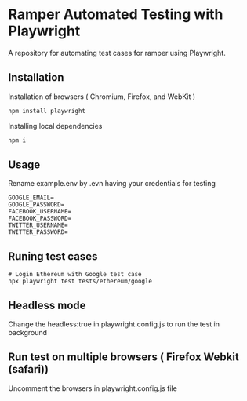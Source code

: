 # Ramper Automated Testing with Playwright

A repository for automating test cases for ramper using Playwright.

## Installation

Installation of browsers ( Chromium, Firefox, and WebKit )

```bash
npm install playwright
```
Installing local dependencies

```bash
npm i
```

## Usage
Rename example.env by .evn having your credentials for testing
```
GOOGLE_EMAIL=
GOOGLE_PASSWORD=
FACEBOOK_USERNAME=
FACEBOOK_PASSWORD=
TWITTER_USERNAME=
TWITTER_PASSWORD=
```


## Runing test cases
```
# Login Ethereum with Google test case
npx playwright test tests/ethereum/google

```

## Headless mode

Change the headless:true in playwright.config.js to run the test in background 

## Run test on multiple browsers ( Firefox Webkit (safari))

Uncomment the browsers in playwright.config.js file
